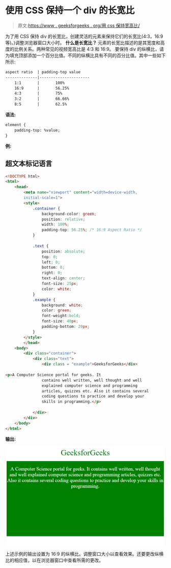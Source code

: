 # 使用 CSS 保持一个 div 的长宽比

> 原文:[https://www . geeksforgeeks . org/用 css 保持宽高比/](https://www.geeksforgeeks.org/maintain-the-aspect-ratio-of-a-div-with-css/)

为了用 CSS 保持 div 的长宽比，创建灵活的元素来保持它们的长宽比(4:3，16:9 等)。)调整浏览器窗口大小时。
**什么是长宽比？**
元素的长宽比描述的是其宽度和高度的比例关系。两种常见的视频宽高比是 4:3 和 16:9。
要保持 div 的纵横比，请为填充顶部添加一个百分比值。不同的纵横比具有不同的百分比值。其中一些如下所示:

```html
aspect ratio  | padding-top value
--------------|----------------------
    1:1       |       100%
    16:9      |       56.25%
    4:3       |       75%
    3:2       |       66.66%
    8:5       |       62.5%
```

**语法:**

```html
element {
    padding-top: %value;
}
```

**例:**

## 超文本标记语言

```html
<!DOCTYPE html>
<html>
    <head>
        <meta name="viewport" content="width=device-width,
        initial-scale=1">
        <style>
            .container {
                background-color: green;
                position: relative;
                width: 100%;
                padding-top: 56.25%; /* 16:9 Aspect Ratio */
            }

            .text {
                position: absolute;
                top: 0;
                left: 0;
                bottom: 0;
                right: 0;
                text-align: center;
                font-size: 25px;
                color: white;
            }
            .example {
                background: white;
                color: green;
                font-weight:bold;
                font-size: 40px;
                padding-bottom: 20px;
            }
        </style>
        </head>
    <body>
        <div class="container">
            <div class="text">
                <div class = "example">GeeksforGeeks</div>

<p>A Computer Science portal for geeks. It
                contains well written, well thought and well
                explained computer science and programming
                articles, quizzes etc. Also it contains several
                coding questions to practice and develop your
                skills in programming.</p>

            </div>
        </div>
    </body>
</html>                               
```

**输出:**

![aspect](img/8f404194317d73b206c063cb33600a72.png)

上述示例的输出设置为 16:9 的纵横比。调整窗口大小以查看效果。还要更改纵横比的相应值，以在浏览器窗口中查看所需的更改。